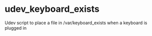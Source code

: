 # udev_keyboard_exists
Udev script to place a file in /var/keyboard_exists when a keyboard is plugged in
